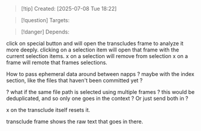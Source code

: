 
>[!tip] Created: [2025-07-08 Tue 18:22]

>[!question] Targets: 

>[!danger] Depends: 

click on special button and will open the transcludes frame to analyze it more deeply.
clicking on a selection item will open that frame with the current selection items.
x on a selection will remove from selection
x on a frame will remote that frames selections.

How to pass ephemeral data around between napps ?
maybe with the index section, like the files that haven't been committed yet ?

? what if the same file path is selected using multiple frames ?
this would be deduplicated, and so only one goes in the context ?  Or just send both in ?

x on the transclude itself resets it.

transclude frame shows the raw text that goes in there.